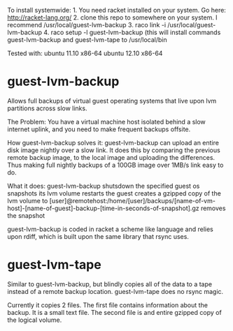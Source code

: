 To install systemwide:
	1. You need racket installed on your system. Go here: http://racket-lang.org/
	2. clone this repo to somewhere on your system. I recommend /usr/local/guest-lvm-backup
	3. raco link -i /usr/local/guest-lvm-backup
	4. raco setup -l guest-lvm-backup (this will install commands guest-lvm-backup and guest-lvm-tape to /usr/local/bin

	
Tested with:
	ubuntu 11.10 x86-64
	ubuntu 12.10 x86-64

guest-lvm-backup
================

Allows full backups of virtual guest operating systems that live upon lvm partitions across slow links.

The Problem:
    You have a virtual machine host isolated behind a slow internet uplink, 
and you need to make frequent backups offsite.

How guest-lvm-backup solves it:
    guest-lvm-backup can upload an entire disk image nightly over a slow link. 
It does this by comparing the previous remote backup image, to the local image and uploading the differences. Thus making full nightly backups of a 100GB image over 1MB/s link easy to do.


What it does:
	guest-lvm-backup shutsdown the specified guest os
	snapshots its lvm volume
	restarts the guest
	creates a gzipped copy of the lvm volume to [user]@remotehost:/home/[user]/backups/[name-of-vm-host]-[name-of-guest]-backup-[time-in-seconds-of-snapshot].gz
	removes the snapshot
	

guest-lvm-backup is coded in racket a scheme like language and relies upon
rdiff, which is built upon the same library that rsync uses.


guest-lvm-tape
===============

Similar to guest-lvm-backup, but blindly copies all of the data to a tape instead of a remote backup location. guest-lvm-tape does no rsync magic. 

Currently it copies 2 files. The first file contains information about the backup. It is a small text file.
The second file is and entire gzipped copy of the logical volume.









